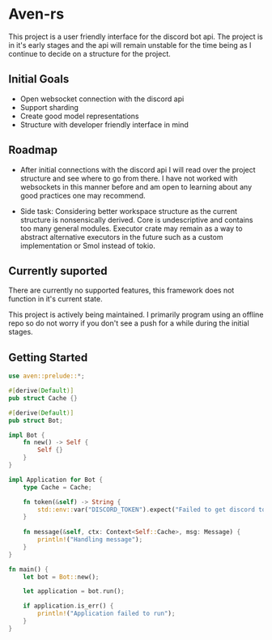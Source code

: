 # Aven-rs

This project is a user friendly interface for the discord bot api. The project is in it's early stages and the api will remain unstable for the time being as I continue to decide on a structure for the project.

## Initial Goals

- Open websocket connection with the discord api
- Support sharding
- Create good model representations
- Structure with developer friendly interface in mind

## Roadmap

- After initial connections with the discord api I will read over the project structure and see where to go from there. I have not worked with websockets in this manner before and am open to learning about any good practices one may recommend.

- Side task: Considering better workspace structure as the current structure is nonsensically derived. Core is undescriptive and contains too many general modules. Executor crate may remain as a way to abstract alternative executors in the future such as a custom implementation or Smol instead of tokio.

## Currently suported

There are currently no supported features, this framework does not function in it's current state.

This project is actively being maintained. I primarily program using an offline repo so do not worry if you don't see a push for a while during the initial stages.

## Getting Started

```rust
use aven::prelude::*;

#[derive(Default)]
pub struct Cache {}

#[derive(Default)]
pub struct Bot;

impl Bot {
    fn new() -> Self {
        Self {}
    }
}

impl Application for Bot {
    type Cache = Cache;

    fn token(&self) -> String {
        std::env::var("DISCORD_TOKEN").expect("Failed to get discord token")
    }
    
    fn message(&self, ctx: Context<Self::Cache>, msg: Message) {
        println!("Handling message");
    }
}

fn main() {
    let bot = Bot::new();

    let application = bot.run();

    if application.is_err() {
        println!("Application failed to run");
    }
}



```
